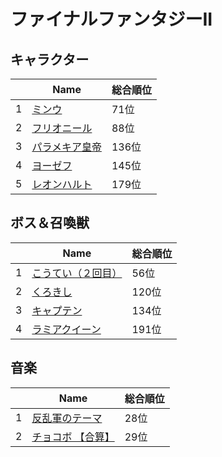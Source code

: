 # ファイナルファンタジーII

## キャラクター
||Name|総合順位|
|-|-|-|
|1|[ミンウ](https://www.google.co.jp/search?hl=jp&gl=JP&tbm=isch&q=%E3%83%9F%E3%83%B3%E3%82%A6+%E3%83%95%E3%82%A1%E3%82%A4%E3%83%8A%E3%83%AB%E3%83%95%E3%82%A1%E3%83%B3%E3%82%BF%E3%82%B8%E3%83%BCII)|71位|
|2|[フリオニール](https://www.google.co.jp/search?hl=jp&gl=JP&tbm=isch&q=%E3%83%95%E3%83%AA%E3%82%AA%E3%83%8B%E3%83%BC%E3%83%AB+%E3%83%95%E3%82%A1%E3%82%A4%E3%83%8A%E3%83%AB%E3%83%95%E3%82%A1%E3%83%B3%E3%82%BF%E3%82%B8%E3%83%BCII)|88位|
|3|[パラメキア皇帝](https://www.google.co.jp/search?hl=jp&gl=JP&tbm=isch&q=%E3%83%91%E3%83%A9%E3%83%A1%E3%82%AD%E3%82%A2%E7%9A%87%E5%B8%9D+%E3%83%95%E3%82%A1%E3%82%A4%E3%83%8A%E3%83%AB%E3%83%95%E3%82%A1%E3%83%B3%E3%82%BF%E3%82%B8%E3%83%BCII)|136位|
|4|[ヨーゼフ](https://www.google.co.jp/search?hl=jp&gl=JP&tbm=isch&q=%E3%83%A8%E3%83%BC%E3%82%BC%E3%83%95+%E3%83%95%E3%82%A1%E3%82%A4%E3%83%8A%E3%83%AB%E3%83%95%E3%82%A1%E3%83%B3%E3%82%BF%E3%82%B8%E3%83%BCII)|145位|
|5|[レオンハルト](https://www.google.co.jp/search?hl=jp&gl=JP&tbm=isch&q=%E3%83%AC%E3%82%AA%E3%83%B3%E3%83%8F%E3%83%AB%E3%83%88+%E3%83%95%E3%82%A1%E3%82%A4%E3%83%8A%E3%83%AB%E3%83%95%E3%82%A1%E3%83%B3%E3%82%BF%E3%82%B8%E3%83%BCII)|179位|

## ボス＆召喚獣
||Name|総合順位|
|-|-|-|
|1|[こうてい（２回目）](https://www.google.co.jp/search?hl=jp&gl=JP&tbm=isch&q=%E3%81%93%E3%81%86%E3%81%A6%E3%81%84%EF%BC%88%EF%BC%92%E5%9B%9E%E7%9B%AE%EF%BC%89+%E3%83%95%E3%82%A1%E3%82%A4%E3%83%8A%E3%83%AB%E3%83%95%E3%82%A1%E3%83%B3%E3%82%BF%E3%82%B8%E3%83%BCII)|56位|
|2|[くろきし](https://www.google.co.jp/search?hl=jp&gl=JP&tbm=isch&q=%E3%81%8F%E3%82%8D%E3%81%8D%E3%81%97+%E3%83%95%E3%82%A1%E3%82%A4%E3%83%8A%E3%83%AB%E3%83%95%E3%82%A1%E3%83%B3%E3%82%BF%E3%82%B8%E3%83%BCII)|120位|
|3|[キャプテン](https://www.google.co.jp/search?hl=jp&gl=JP&tbm=isch&q=%E3%82%AD%E3%83%A3%E3%83%97%E3%83%86%E3%83%B3+%E3%83%95%E3%82%A1%E3%82%A4%E3%83%8A%E3%83%AB%E3%83%95%E3%82%A1%E3%83%B3%E3%82%BF%E3%82%B8%E3%83%BCII)|134位|
|4|[ラミアクイーン](https://www.google.co.jp/search?hl=jp&gl=JP&tbm=isch&q=%E3%83%A9%E3%83%9F%E3%82%A2%E3%82%AF%E3%82%A4%E3%83%BC%E3%83%B3+%E3%83%95%E3%82%A1%E3%82%A4%E3%83%8A%E3%83%AB%E3%83%95%E3%82%A1%E3%83%B3%E3%82%BF%E3%82%B8%E3%83%BCII)|191位|

## 音楽
||Name|総合順位|
|-|-|-|
|1|[反乱軍のテーマ](https://www.youtube.com/watch?v=UksOPciWSXE)|28位|
|2|[チョコボ 【合算】](https://www.youtube.com/watch?v=pDQqwO9AovQ)|29位|

